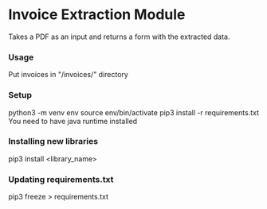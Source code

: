 # Invoice Extraction Module
Takes a PDF as an input and returns a form with the extracted data.

### Usage
Put invoices in "/invoices/" directory

### Setup
python3 -m venv env
source env/bin/activate
pip3 install -r requirements.txt
You need to have java runtime installed

### Installing new libraries
pip3 install <library_name>

### Updating requirements.txt
pip3 freeze > requirements.txt